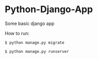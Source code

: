 # Python-Django-App

Some basic django app



How to run:
```
$ python manage.py migrate

$ python manage.py runserver


```
